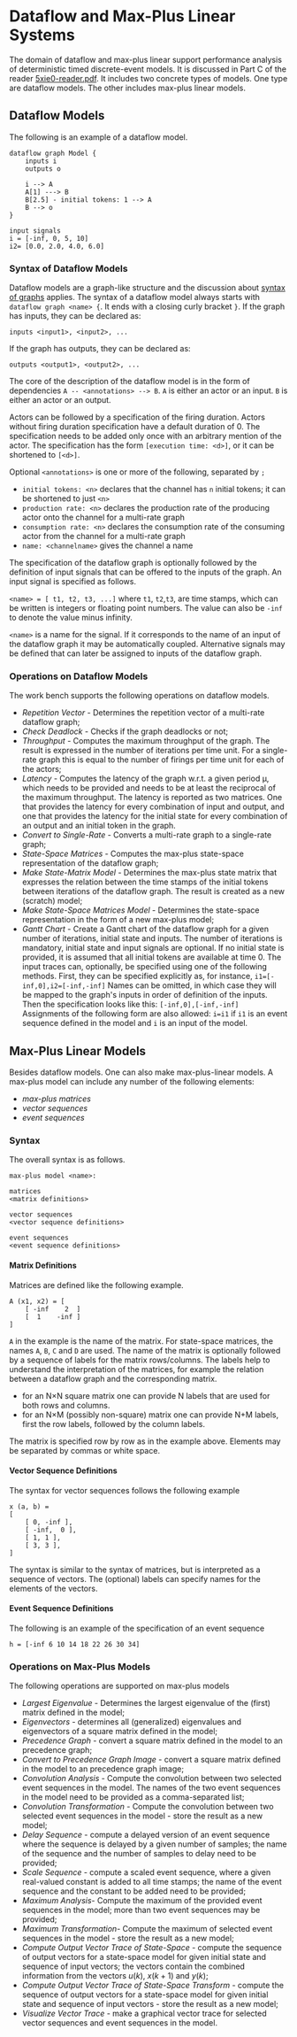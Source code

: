 # Dataflow and Max-Plus Linear Systems

The domain of dataflow and max-plus linear support performance analysis of deterministic timed discrete-event models. It is discussed in Part C of the reader [5xie0-reader.pdf](RESTRICTED_STATIC_PATH/pdf/5xie0-reader.pdf).
It includes two concrete types of models. One type are dataflow models. The other includes max-plus linear models.

## Dataflow Models

The following is an example of a dataflow model.

    dataflow graph Model {
        inputs i
        outputs o

        i --> A
        A[1] ---> B
        B[2.5] - initial tokens: 1 --> A
        B --> o
    }

    input signals
    i = [-inf, 0, 5, 10]
    i2= [0.0, 2.0, 4.0, 6.0]

### Syntax of Dataflow Models

Dataflow models are a graph-like structure and the discussion about [syntax of graphs](./02_generalsyntax) applies.
The syntax of a dataflow model always starts with `dataflow graph <name> {`. It ends with a closing curly bracket `}`.
If the graph has inputs, they can be declared as: 

`inputs <input1>, <input2>, ...`

If the graph has outputs, they can be declared as:

`outputs <output1>, <output2>, ...`

The core of the description of the dataflow model is in the form of dependencies `A -- <annotations> --> B`. `A` is either an actor or an input. `B` is either an actor or an output.

Actors can be followed by a specification of the firing duration. Actors without firing duration specification have a default duration of 0. The specification needs to be added only once with an arbitrary mention of the actor. The specification has the form `[execution time: <d>]`, or it can be shortened to `[<d>]`.

Optional `<annotations>` is one or more of the following, separated by `;`

- `initial tokens: <n>` declares that the channel has `n` initial tokens; it can be shortened to just `<n>`
- `production rate: <n>` declares the production rate of the producing actor onto the channel for a multi-rate graph
- `consumption rate: <n>` declares the consumption rate of the consuming actor from the channel for a multi-rate graph
- `name: <channelname>` gives the channel a name

The specification of the dataflow graph is optionally followed by the definition of input signals that can be offered to the inputs of the graph. An input signal is specified as follows.

`<name> = [ t1, t2, t3, ...]`
where `t1`, `t2`,`t3`, are time stamps, which can be written is integers or floating point numbers. The value can also be `-inf` to denote the value minus infinity.

`<name>` is a name for the signal. If it corresponds to the name of an input of the dataflow graph it may be automatically coupled. Alternative signals may be defined that can later be assigned to inputs of the dataflow graph.

### Operations on Dataflow Models

The work bench supports the following operations on dataflow models.

- *Repetition Vector* - Determines the repetition vector of a multi-rate dataflow graph;
- *Check Deadlock* - Checks if the graph deadlocks or not;
- *Throughput* - Computes the maximum throughput of the graph. The result is expressed in the number of iterations per time unit. For a single-rate graph this is equal to the number of firings per time unit for each of the actors;
- *Latency* - Computes the latency of the graph w.r.t. a given period &mu;, which needs to be provided and needs to be at least the reciprocal of the maximum throughput. The latency is reported as two matrices. One that provides the latency for every combination of input and output, and one that provides the latency for the initial state for every combination of an output and an initial token in the graph.
- *Convert to Single-Rate* - Converts a multi-rate graph to a single-rate graph;
- *State-Space Matrices* - Computes the max-plus state-space representation of the dataflow graph;
- *Make State-Matrix Model* - Determines the max-plus state matrix that expresses the relation between the time stamps of the initial tokens between iterations of the dataflow graph. The result is created as a new (scratch) model;
- *Make State-Space Matrices Model* - Determines the state-space representation in the form of a new max-plus model;
- *Gantt Chart* - Create a Gantt chart of the dataflow graph for a given number of iterations, initial state and inputs. The number of iterations is mandatory, initial state and input signals are optional. If no initial state is provided, it is assumed that all initial tokens are available at time 0.
The input traces can, optionally, be specified using one of the following methods. First, they can be specified explicitly as, for instance,
`i1=[-inf,0],i2=[-inf,-inf]`
Names can be omitted, in which case they will be mapped to the graph's inputs in order of definition of the inputs. Then the specification looks like this:
`[-inf,0],[-inf,-inf]`
Assignments of the following form are also allowed:
`i=i1` if `i1` is an event sequence defined in the model and `i` is an input of the model.

## Max-Plus Linear Models

Besides dataflow models. One can also make max-plus-linear models. A max-plus model can include any number of the following elements:

- *max-plus matrices*
- *vector sequences*
- *event sequences*

### Syntax

The overall syntax is as follows.

    max-plus model <name>:

    matrices 
    <matrix definitions>

    vector sequences
    <vector sequence definitions>

    event sequences
    <event sequence definitions>

#### Matrix Definitions

Matrices are defined like the following example.

    A (x1, x2) = [
        [ -inf    2  ]
        [  1    -inf ]
    ]

`A` in the example is the name of the matrix. For state-space matrices, the names `A`, `B`, `C` and `D` are used. The name of the matrix is optionally followed by a sequence of labels for the matrix rows/columns. The labels help to understand the interpretation of the matrices, for example the relation between a dataflow graph and the corresponding matrix.

- for an N&times;N square matrix one can provide N labels that are used for both rows and columns.
- for an N&times;M (possibly non-square) matrix one can provide N+M labels, first the row labels, followed by the column labels.

The matrix is specified row by row as in the example above. Elements may be separated by commas or white space.

#### Vector Sequence Definitions

The syntax for vector sequences follows the following example

    x (a, b) =
    [
        [ 0, -inf ],
        [ -inf,  0 ],
        [ 1, 1 ],
        [ 3, 3 ],
    ]

The syntax is similar to the syntax of matrices, but is interpreted as a sequence of vectors. The (optional) labels can specify names for the elements of the vectors.

#### Event Sequence Definitions

The following is an example of the specification of an event sequence

    h = [-inf 6 10 14 18 22 26 30 34]

### Operations on Max-Plus Models

The following operations are supported on max-plus models

- *Largest Eigenvalue* - Determines the largest eigenvalue of the (first) matrix defined in the model;
- *Eigenvectors* - determines all (generalized) eigenvalues and eigenvectors of a square matrix defined in the model;
- *Precedence Graph* - convert a square matrix defined in the model to an precedence graph;
- *Convert to Precedence Graph Image* - convert a square matrix defined in the model to an precedence graph image;
- *Convolution Analysis* - Compute the convolution between two selected event sequences in the model. The names of the two event sequences in the model need to be provided as a comma-separated list;
- *Convolution Transformation* - Compute the convolution between two selected event sequences in the model - store the result as a new model;
- *Delay Sequence* - compute a delayed version of an event sequence where the sequence is delayed by a given number of samples; the name of the sequence and the number of samples to delay need to be provided;
- *Scale Sequence* - compute a scaled event sequence, where a given real-valued constant is added to all time stamps; the name of the event sequence and the constant to be added need to be provided;
- *Maximum Analysis*- Compute the maximum of the provided event sequences in the model; more than two event sequences may be provided;
- *Maximum Transformation*- Compute the maximum of selected event sequences in the model - store the result as a new model;
- *Compute Output Vector Trace of State-Space* - compute the sequence of output vectors for a state-space model for given initial state and sequence of input vectors; the vectors contain the combined information from the vectors $u(k)$, $x(k+1)$ and $y(k)$;
- *Compute Output Vector Trace of State-Space Transform* - compute the sequence of output vectors for a state-space model for given initial state and sequence of input vectors - store the result as a new model;
- *Visualize Vector Trace* - make a graphical vector trace for selected vector sequences and event sequences in the model.
